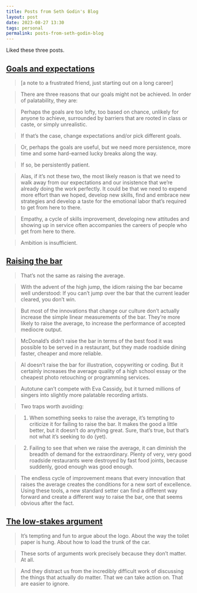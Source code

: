 ```yaml
---
title: Posts from Seth Godin's Blog
layout: post
date: 2023-08-27 13:30
tags: personal
permalink: posts-from-seth-godin-blog
---
```


Liked these three posts.

## [Goals and expectations](https://seths.blog/2023/07/goals-and-expectations/)

> [a note to a frustrated friend, just starting out on a long career]

> There are three reasons that our goals might not be achieved. In order of palatability, they are:

> Perhaps the goals are too lofty, too based on chance, unlikely for anyone to achieve, surrounded by barriers that are rooted in class or caste, or simply unrealistic.

> If that’s the case, change expectations and/or pick different goals.

> Or, perhaps the goals are useful, but we need more persistence, more time and some hard-earned lucky breaks along the way.

> If so, be persistently patient.

> Alas, if it’s not these two, the most likely reason is that we need to walk away from our expectations and our insistence that we’re already doing the work perfectly. It could be that we need to expend more effort than we hoped, develop new skills, find and embrace new strategies and develop a taste for the emotional labor that’s required to get from here to there.

> Empathy, a cycle of skills improvement, developing new attitudes and showing up in service often accompanies the careers of people who get from here to there.

> Ambition is insufficient.

## [Raising the bar](https://seths.blog/2023/07/raising-the-bar/)

> That’s not the same as raising the average.

> With the advent of the high jump, the idiom raising the bar became well understood: If you can’t jump over the bar that the current leader cleared, you don’t win.

> But most of the innovations that change our culture don’t actually increase the simple linear measurements of the bar. They’re more likely to raise the average, to increase the performance of accepted mediocre output.

> McDonald’s didn’t raise the bar in terms of the best food it was possible to be served in a restaurant, but they made roadside dining faster, cheaper and more reliable.

> AI doesn’t raise the bar for illustration, copywriting or coding. But it certainly increases the average quality of a high school essay or the cheapest photo retouching or programming services.

> Autotune can’t compete with Eva Cassidy, but it turned millions of singers into slightly more palatable recording artists.

> Two traps worth avoiding:

> 1. When something seeks to raise the average, it’s tempting to criticize it for failing to raise the bar. It makes the good a little better, but it doesn’t do anything great. Sure, that’s true, but that’s not what it’s seeking to do (yet).

> 2. Failing to see that when we raise the average, it can diminish the breadth of demand for the extraordinary. Plenty of very, very good roadside restaurants were destroyed by fast food joints, because suddenly, good enough was good enough.

> The endless cycle of improvement means that every innovation that raises the average creates the conditions for a new sort of excellence. Using these tools, a new standard setter can find a different way forward and create a different way to raise the bar, one that seems obvious after the fact.

## [The low-stakes argument](https://seths.blog/2023/08/the-low-stakes-argument/)

> It’s tempting and fun to argue about the logo. About the way the toilet paper is hung. About how to load the trunk of the car.

> These sorts of arguments work precisely because they don’t matter. At all.

> And they distract us from the incredibly difficult work of discussing the things that actually do matter. That we can take action on. That are easier to ignore.